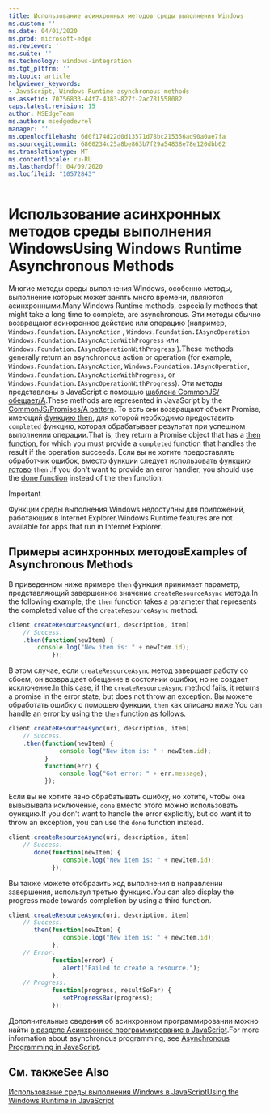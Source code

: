 ```yaml
---
title: Использование асинхронных методов среды выполнения Windows
ms.custom: ''
ms.date: 04/01/2020
ms.prod: microsoft-edge
ms.reviewer: ''
ms.suite: ''
ms.technology: windows-integration
ms.tgt_pltfrm: ''
ms.topic: article
helpviewer_keywords:
- JavaScript, Windows Runtime asynchronous methods
ms.assetid: 70756833-44f7-4383-827f-2ac781558082
caps.latest.revision: 15
author: MSEdgeTeam
ms.author: msedgedevrel
manager: ''
ms.openlocfilehash: 6d0f174d22d0d13571d78bc215356ad90a0ae7fa
ms.sourcegitcommit: 6860234c25a8be863b7f29a54838e78e120dbb62
ms.translationtype: MT
ms.contentlocale: ru-RU
ms.lasthandoff: 04/09/2020
ms.locfileid: "10572843"
---
```

# <span data-ttu-id="4f0a9-102">Использование асинхронных методов среды выполнения Windows</span><span class="sxs-lookup"><span data-stu-id="4f0a9-102">Using Windows Runtime Asynchronous Methods</span></span>  

<span data-ttu-id="4f0a9-103">Многие методы среды выполнения Windows, особенно методы, выполнение которых может занять много времени, являются асинхронными.</span><span class="sxs-lookup"><span data-stu-id="4f0a9-103">Many Windows Runtime methods, especially methods that might take a long time to complete, are asynchronous.</span></span>  <span data-ttu-id="4f0a9-104">Эти методы обычно возвращают асинхронное действие или операцию (например, `Windows.Foundation.IAsyncAction` , `Windows.Foundation.IAsyncOperation` `Windows.Foundation.IAsyncActionWithProgress` или `Windows.Foundation.IAsyncOperationWithProgress` ).</span><span class="sxs-lookup"><span data-stu-id="4f0a9-104">These methods generally return an asynchronous action or operation (for example, `Windows.Foundation.IAsyncAction`, `Windows.Foundation.IAsyncOperation`, `Windows.Foundation.IAsyncActionWithProgress`, or `Windows.Foundation.IAsyncOperationWithProgress`).</span></span>  <span data-ttu-id="4f0a9-105">Эти методы представлены в JavaScript с помощью [шаблона CommonJS/обещает/A][CommonjsWikiPromises].</span><span class="sxs-lookup"><span data-stu-id="4f0a9-105">These methods are represented in JavaScript by the [CommonJS/Promises/A pattern][CommonjsWikiPromises].</span></span>  <span data-ttu-id="4f0a9-106">То есть они возвращают объект Promise, имеющий [функцию then][PreviousVersionsWindowsAppsBr229728], для которой необходимо предоставить `completed` функцию, которая обрабатывает результат при успешном выполнении операции.</span><span class="sxs-lookup"><span data-stu-id="4f0a9-106">That is, they return a Promise object that has a [then function][PreviousVersionsWindowsAppsBr229728], for which you must provide a `completed` function that handles the result if the operation succeeds.</span></span>  <span data-ttu-id="4f0a9-107">Если вы не хотите предоставлять обработчик ошибок, вместо функции следует использовать [функцию готово][PreviousVersionsWindowsAppsHr701079] `then` .</span><span class="sxs-lookup"><span data-stu-id="4f0a9-107">If you don't want to provide an error handler, you should use the [done function][PreviousVersionsWindowsAppsHr701079] instead of the `then` function.</span></span>  

> [!IMPORTANT]
> <span data-ttu-id="4f0a9-108">Функции среды выполнения Windows недоступны для приложений, работающих в Internet Explorer.</span><span class="sxs-lookup"><span data-stu-id="4f0a9-108">Windows Runtime features are not available for apps that run in Internet Explorer.</span></span>  

## <span data-ttu-id="4f0a9-109">Примеры асинхронных методов</span><span class="sxs-lookup"><span data-stu-id="4f0a9-109">Examples of Asynchronous Methods</span></span>  

<span data-ttu-id="4f0a9-110">В приведенном ниже примере `then` функция принимает параметр, представляющий завершенное значение `createResourceAsync` метода.</span><span class="sxs-lookup"><span data-stu-id="4f0a9-110">In the following example, the `then` function takes a parameter that represents the completed value of the `createResourceAsync` method.</span></span>  

```javascript
client.createResourceAsync(uri, description, item)
    // Success.
    .then(function(newItem) {
        console.log("New item is: " + newItem.id);
            });
```  

<span data-ttu-id="4f0a9-111">В этом случае, если `createResourceAsync` метод завершает работу со сбоем, он возвращает обещание в состоянии ошибки, но не создает исключение.</span><span class="sxs-lookup"><span data-stu-id="4f0a9-111">In this case, if the `createResourceAsync` method fails, it returns a promise in the error state, but does not throw an exception.</span></span>  <span data-ttu-id="4f0a9-112">Вы можете обработать ошибку с помощью функции, `then` как описано ниже.</span><span class="sxs-lookup"><span data-stu-id="4f0a9-112">You can handle an error by using the `then` function as follows.</span></span>  

```javascript
client.createResourceAsync(uri, description, item)
    // Success.
    .then(function(newItem) {
              console.log("New item is: " + newItem.id);
          }
          function(err) {
              console.log("Got error: " + err.message);
          });
```  

<span data-ttu-id="4f0a9-113">Если вы не хотите явно обрабатывать ошибку, но хотите, чтобы она вывызывала исключение, `done` вместо этого можно использовать функцию.</span><span class="sxs-lookup"><span data-stu-id="4f0a9-113">If you don't want to handle the error explicitly, but do want it to throw an exception, you can use the `done` function instead.</span></span>  

```javascript
client.createResourceAsync(uri, description, item)
    // Success.
      .done(function(newItem) {
               console.log("New item is: " + newItem.id);
            });
```  

<span data-ttu-id="4f0a9-114">Вы также можете отобразить ход выполнения в направлении завершения, используя третью функцию.</span><span class="sxs-lookup"><span data-stu-id="4f0a9-114">You can also display the progress made towards completion by using a third function.</span></span>  

```javascript
client.createResourceAsync(uri, description, item)
    // Success.
      .then(function(newItem) {
               console.log("New item is: " + newItem.id);
            },
    // Error.
            function(error) {
               alert("Failed to create a resource.");
            },
    // Progress.
            function(progress, resultSoFar) {
               setProgressBar(progress);
            });
```  

<span data-ttu-id="4f0a9-115">Дополнительные сведения об асинхронном программировании можно найти [в разделе Асинхронное программирование в JavaScript][PreviousVersionsWindowsAppsHh700330].</span><span class="sxs-lookup"><span data-stu-id="4f0a9-115">For more information about asynchronous programming, see [Asynchronous Programming in JavaScript][PreviousVersionsWindowsAppsHh700330].</span></span>  

## <span data-ttu-id="4f0a9-116">См. также</span><span class="sxs-lookup"><span data-stu-id="4f0a9-116">See Also</span></span>  

[<span data-ttu-id="4f0a9-117">Использование среды выполнения Windows в JavaScript</span><span class="sxs-lookup"><span data-stu-id="4f0a9-117">Using the Windows Runtime in JavaScript</span></span>][WindowsRuntimeJavascript]  

<!-- image links -->  

<!-- links -->  

[WindowsRuntimeJavascript]: /microsoft-edge/windows-runtime/using-the-windows-runtime-in-javascript "Использование среды выполнения Windows в JavaScript"  

[PreviousVersionsWindowsAppsBr229728]: /previous-versions/windows/apps/br229728(v=win.10) "Метод Promise. then"  
[PreviousVersionsWindowsAppsHh700330]: /previous-versions/windows/apps/hh700330(v=win.10) "Асинхронное программирование в JavaScript (HTML)"
[PreviousVersionsWindowsAppsHr701079]: /previous-versions/windows/apps/hh701079(v=win.10) "Метод Promise. Готово"  

[CommonjsWikiPromises]: http://wiki.commonjs.org/wiki/Promises "Обещает | Вики-сайт спецификаций CommonJS"  
